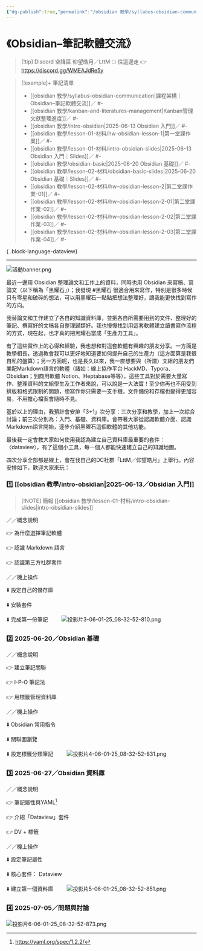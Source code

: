 ```yaml
---
{"dg-publish":true,"permalink":"/obsidian 教學/syllabus-obsidian-communication/","title":"課程架構｜Obsidian–筆記軟體交流","tags":["🎯學習歷程檔案","📝數位工具交流beta","self_learing","🪨自籌Obsidian工作坊","📋我的專案"],"noteIcon":"3","created":"2025-06-01T08:39:14.393+08:00","updated":"2025-06-18T14:32:32.435+08:00"}
---
```





# 《Obsidian–筆記軟體交流》  

> [!tip] Discord 空降區
> 仰望皓月／LttM 🌕 往這邊走 👉 https://discord.gg/WMEAJdRe5y


> [!example]+ 筆記清單
> 
>  - [[obsidian 教學/syllabus-obsidian-communication\|課程架構｜Obsidian–筆記軟體交流]]／ #\-
> - [[obsidian 教學/kanban-and-literatures-management\|Kanban管理文獻整理進度]]／ #\-
> - [[obsidian 教學/intro-obsidian\|2025-06-13 Obsidian 入門]]／ #\-
> - [[obsidian 教學/lesson-01-材料/hw-obsidian-lesson-1\|第一堂課作業]]／ #\-
> - [[obsidian 教學/lesson-01-材料/intro-obsidian-slides\|2025-06-13 Obsidian 入門｜Slides]]／ #\-
> - [[obsidian 教學/obsidian-basic\|2025-06-20 Obsidian 基礎]]／ #\-
> - [[obsidian 教學/lesson-02-材料/obsidian-basic-slides\|2025-06-20 Obsidian 基礎｜Slides]]／ #\-
> - [[obsidian 教學/lesson-02-材料/hw-obsidian-lesson-2\|第二堂課作業-01]]／ #\-
> - [[obsidian 教學/lesson-02-材料/hw-obsidian-lesson-2-01\|第二堂課作業-02]]／ #\-
> - [[obsidian 教學/lesson-02-材料/hw-obsidian-lesson-2-02\|第二堂課作業-03]]／ #\-
> - [[obsidian 教學/lesson-02-材料/hw-obsidian-lesson-2-03\|第二堂課作業-04]]／ #\-
> 
{ .block-language-dataview}



---

![活動banner.png](/img/user/obsidian%20%E6%95%99%E5%AD%B8/ob%E4%BA%A4%E6%B5%81%E6%BA%96%E5%82%99/%E6%B4%BB%E5%8B%95banner.png)
  
最近一邊用 Obsidian 整理論文和工作上的資料，同時也用 Obsidian 來寫稿、寫論文（以下稱為「黑耀石」）；我發現 #黑耀石 很適合用來寫作，特別是很多時候只有零星和破碎的想法，可以用黑耀石一點點把想法整理好，讓我能更快找到寫作的方向。

我替論文和工作建立了各自的知識資料庫，並把各自所需要用到的文件、整理好的筆記、撰寫好的文稿各自整理歸類好。我也慢慢找到用這套軟體建立讀書寫作流程的方式，現在起，也才真的把黑耀石當成「生產力工具」。


有了這些實作上的心得和經驗，我也想和對這套軟體有興趣的朋友分享。一方面是教學相長，透過教會我可以更好地知道要如何提升自己的生產力（這方面算是我很自私的盤算）；另一方面呢，也是長久以來，我一直想要與（所謂）文組的朋友們業配Markdown語言的軟體（諸如：線上協作平台 HackMD、Typora、Obsidian；到商用軟體 Notion、Heptabase等等），這些工具對於需要大量寫作、整理資料的文組學生及工作者來說，可以說是一大法寶！至少你再也不用受到排版和格式限制的問題，想寫作你只需要一支手機，文件備份和存檔也變得更加容易，不用擔心檔案會隨時不見。

基於以上的理由，我預計會安排「3+1」次分享：三次分享和教學，加上一次綜合討論；前三次分別為：入門、基礎、資料庫。會帶著大家從認識軟體介面、認識Markdown語言開始，逐步介紹黑曜石這個軟體的其他功能。

最後我一定會教大家如何使用我認為建立自己資料庫最重要的套件：〈dataview〉，有了這個小工具，每一個人都能快速建立自己的知識地圖。

四次分享全部都是線上，會在我自己的DC社群「LttM／仰望皓月」上舉行。內容安排如下，歡迎大家來玩：

### 1️⃣ [[obsidian 教學/intro-obsidian\|2025-06-13／Obsidian 入門]]

> [!NOTE] 簡報
> [[obsidian 教學/lesson-01-材料/intro-obsidian-slides\|intro-obsidian-slides]]


／／概念說明

👉 為什麼選擇筆記軟體

👉 認識 Markdown 語言

👉 認識第三方社群套件

／／機上操作

⬇️ 設定自己的儲存庫

⬇️ 安裝套件

⬇️ 完成第一份筆記
　　
![投影片3-06-01-25_08-32-52-810.png](/img/user/obsidian%20%E6%95%99%E5%AD%B8/ob%E4%BA%A4%E6%B5%81%E6%BA%96%E5%82%99/%E6%8A%95%E5%BD%B1%E7%89%873-06-01-25_08-32-52-810.png)



### 2️⃣ 2025-06-20／Obsidian 基礎

／／概念說明

👉 建立筆記關聯

👉 I-P-O 筆記法

👉 用標籤管理資料庫


／／機上操作

⬇️ Obsidian 常用指令

⬇️ 關聯圖瀏覽


⬇️ 設定標籤分類筆記
　　
![投影片4-06-01-25_08-32-52-831.png](/img/user/obsidian%20%E6%95%99%E5%AD%B8/ob%E4%BA%A4%E6%B5%81%E6%BA%96%E5%82%99/%E6%8A%95%E5%BD%B1%E7%89%874-06-01-25_08-32-52-831.png)

### 3️⃣ 2025-06-27／Obsidian 資料庫

／／概念說明

👉 筆記屬性與YAML[^1]

👉 介紹「Dataview」套件

👉 DV + 標籤
　　

／／機上操作

⬇️ 設定筆記屬性

⬇️ 核心套件： Dataview

⬇️ 建立第一個資料庫
　　
![投影片5-06-01-25_08-32-52-851.png](/img/user/obsidian%20%E6%95%99%E5%AD%B8/ob%E4%BA%A4%E6%B5%81%E6%BA%96%E5%82%99/%E6%8A%95%E5%BD%B1%E7%89%875-06-01-25_08-32-52-851.png)

### 4️⃣ 2025-07-05／問題與討論

![投影片6-06-01-25_08-32-52-873.png](/img/user/obsidian%20%E6%95%99%E5%AD%B8/ob%E4%BA%A4%E6%B5%81%E6%BA%96%E5%82%99/%E6%8A%95%E5%BD%B1%E7%89%876-06-01-25_08-32-52-873.png)

[^1]: https://yaml.org/spec/1.2.2/